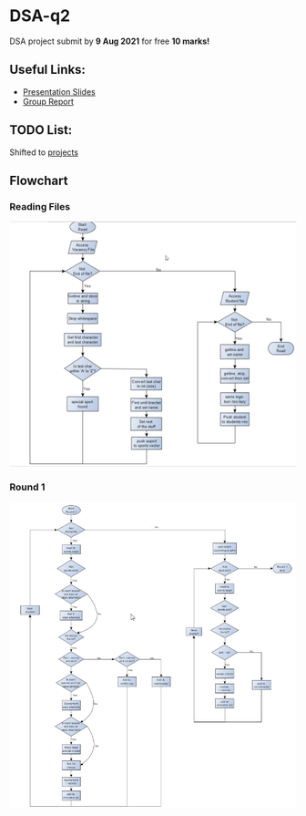 # DSA-q2
DSA project submit by **9 Aug 2021** for free **10 marks!**

## Useful Links:
* [Presentation Slides](https://docs.google.com/presentation/d/1VJAfc5MLgw_9Da2TqtMTnclgfCCYI-qh6GI19ojEuoU/edit#slide=id.p)
* [Group Report](https://docs.google.com/document/d/1nf_r0gE0NYXF8mCVTurptTGGjxzFqCf8iK9oEva5cBY/edit?usp=sharing)

## TODO List:
Shifted to [projects](https://github.com/liang799/DSA-q2/projects/1)

## Flowchart
### Reading Files
![files](pictures/readFiles_v3.0.png)
### Round 1
![one](pictures/roundOne_v3.1.png)
